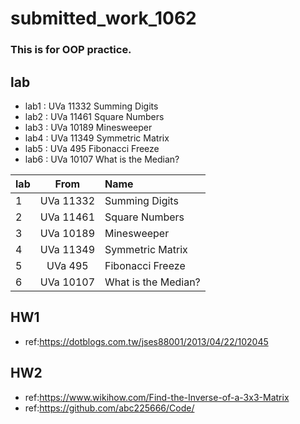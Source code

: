 # submitted_work_1062
### This is for OOP practice.

## lab
- lab1 : UVa 11332 Summing Digits  
- lab2 : UVa 11461 Square Numbers  
- lab3 : UVa 10189 Minesweeper     
- lab4 : UVa 11349 Symmetric Matrix
- lab5 : UVa   495 Fibonacci Freeze
- lab6 : UVa 10107 What is the Median?

| lab |      From     |       Name          |
| --- |:-------------:|:------------------- |
|  1  |   UVa 11332   | Summing Digits      |
|  2  |   UVa 11461   | Square Numbers      |
|  3  |   UVa 10189   | Minesweeper         |
|  4  |   UVa 11349   | Symmetric Matrix    |
|  5  |   UVa   495   | Fibonacci Freeze    |
|  6  |   UVa 10107   | What is the Median? |

## HW1
- ref:https://dotblogs.com.tw/jses88001/2013/04/22/102045

## HW2
- ref:https://www.wikihow.com/Find-the-Inverse-of-a-3x3-Matrix
- ref:https://github.com/abc225666/Code/
